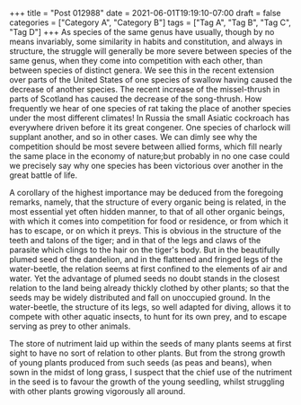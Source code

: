 +++
title = "Post 012988"
date = 2021-06-01T19:19:10-07:00
draft = false
categories = ["Category A", "Category B"]
tags = ["Tag A", "Tag B", "Tag C", "Tag D"]
+++
As species of the same genus have usually, though by no means invariably, some similarity in habits and constitution, and always in structure, the struggle will generally be more severe between species of the same genus, when they come into competition with each other, than between species of distinct genera. We see this in the recent extension over parts of the United States of one species of swallow having caused the decrease of another species. The recent increase of the missel-thrush in parts of Scotland has caused the decrease of the song-thrush. How frequently we hear of one species of rat taking the place of another species under the most different climates! In Russia the small Asiatic cockroach has everywhere driven before it its great congener. One species of charlock will supplant another, and so in other cases. We can dimly see why the competition should be most severe between allied forms, which fill nearly the same place in the economy of nature;but probably in no one case could we precisely say why one species has been victorious over another in the great battle of life.

A corollary of the highest importance may be deduced from the foregoing remarks, namely, that the structure of every organic being is related, in the most essential yet often hidden manner, to that of all other organic beings, with which it comes into competition for food or residence, or from which it has to escape, or on which it preys. This is obvious in the structure of the teeth and talons of the tiger; and in that of the legs and claws of the parasite which clings to the hair on the tiger's body. But in the beautifully plumed seed of the dandelion, and in the flattened and fringed legs of the water-beetle, the relation seems at first confined to the elements of air and water. Yet the advantage of plumed seeds no doubt stands in the closest relation to the land being already thickly clothed by other plants; so that the seeds may be widely distributed and fall on unoccupied ground. In the water-beetle, the structure of its legs, so well adapted for diving, allows it to compete with other aquatic insects, to hunt for its own prey, and to escape serving as prey to other animals.

The store of nutriment laid up within the seeds of many plants seems at first sight to have no sort of relation to other plants. But from the strong growth of young plants produced from such seeds (as peas and beans), when sown in the midst of long grass, I suspect that the chief use of the nutriment in the seed is to favour the growth of the young seedling, whilst struggling with other plants growing vigorously all around.
